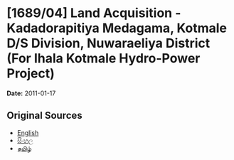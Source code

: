 # [1689/04] Land Acquisition - Kadadorapitiya Medagama, Kotmale D/S Division, Nuwaraeliya District (For Ihala Kotmale Hydro-Power Project)

**Date:** 2011-01-17

## Original Sources

- [English](https://documents.gov.lk/view/extra-gazettes/2011/1/1689-04_E.pdf)
- [සිංහල](https://documents.gov.lk/view/extra-gazettes/2011/1/1689-04_S.pdf)
- [தமிழ்](https://documents.gov.lk/view/extra-gazettes/2011/1/1689-04_T.pdf)
